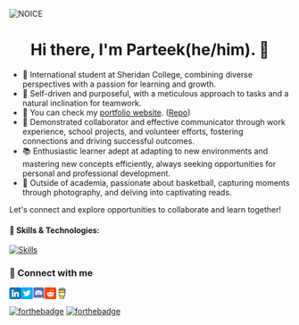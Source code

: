 ![NOICE](https://capsule-render.vercel.app/api?type=waving&height=200&text=PARTXXK%20&fontAlignY=40&color=gradient)

<h1 align="center">Hi there, I'm Parteek(he/him). 👋</h1>

- 🌟 International student at Sheridan College, combining diverse perspectives with a passion for learning and growth.
- 🚀 Self-driven and purposeful, with a meticulous approach to tasks and a natural inclination for teamwork.
- 📝 You can check my [portfolio website](https://parteek-portfolio.netlify.app/homepage). ([Repo](https://github.com/P4RT33K/Portfolio))
- 💬 Demonstrated collaborator and effective communicator through work experience, school projects, and volunteer efforts, fostering connections and driving successful outcomes.
- 📚 Enthusiastic learner adept at adapting to new environments and mastering new concepts efficiently, always seeking opportunities for personal and professional development.
- 🏀 Outside of academia, passionate about basketball, capturing moments through photography, and delving into captivating reads.

Let's connect and explore opportunities to collaborate and learn together!


#### 📖 Skills & Technologies:

[![Skills](https://skillicons.dev/icons?i=html,css,js,java,mysql,md,jquery,angular,cs,cpp,git,php,py,ts,vscode,stackoverflow,spring,ps,nodejs,netlify,ai,github,figma,eclipse,codepen,azure,atom&perline=9)](https://skillicons.dev/)


### 💬 Connect with me

<a href='https://www.linkedin.com/in/parteek-/'><img align='left' src='https://raw.githubusercontent.com/P4RT33K/P4RT33k/main/icons/Linkedin.svg' alt='Linkedin' width='21px'/></a>
<a href='https://twitter.com/partxxk786'><img align='left' src='https://raw.githubusercontent.com/P4RT33K/P4RT33k/main/icons/Twitter.svg' alt='Twitter' width='21px'/></a>
<a href='https://discord.com/users/1232031484244660265'><img align='left' src='https://raw.githubusercontent.com/P4RT33K/P4RT33k/main/icons/Discord.svg' alt='Discord' width='21px'/></a>
<a href='https://www.reddit.com/user/imparteek_786/'><img align='left' src='https://raw.githubusercontent.com/P4RT33K/P4RT33k/main/icons/Reddit.svg' alt='Reddit' width='21px'/></a>
<a href='https://buymeacoffee.com/partxxk'><img align='left' src='https://raw.githubusercontent.com/P4RT33K/P4RT33k/main/icons/Buymeacoffee.svg' alt='Buymeacoffee' width='21px'/></a>
\
\
[![forthebadge](https://forthebadge.com/images/badges/powered-by-oxygen.svg)](https://forthebadge.com) [![forthebadge](https://forthebadge.com/images/badges/it-works-why.svg)](https://forthebadge.com)
